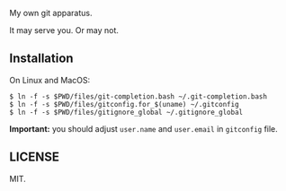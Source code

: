 
My own git apparatus.

It may serve you. Or may not.


Installation
------------

On Linux and MacOS:

    $ ln -f -s $PWD/files/git-completion.bash ~/.git-completion.bash
    $ ln -f -s $PWD/files/gitconfig.for_$(uname) ~/.gitconfig
    $ ln -f -s $PWD/files/gitignore_global ~/.gitignore_global


**Important:** you should adjust `user.name` and `user.email` in `gitconfig` file.


LICENSE
-------

MIT.
